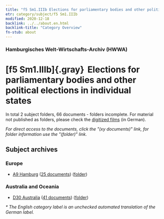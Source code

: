 ```yaml
---
title: "f5 Sm1.IIIb Elections for parliamentary bodies and other political elections in individual states"
etr: category/subject/f5 Sm1.IIIb
modified: 2020-12-18
backlink: ../../about.en.html
backlink-title: "Category Overview"
fn-stub: about
---
```


### Hamburgisches Welt-Wirtschafts-Archiv (HWWA)
# [f5 Sm1.IIIb]{.gray}&#8201; Elections for parliamentary bodies and other political elections in individual states&#160; 





In total 2 subject folders, 66 documents - folders incomplete.
For material not published as folders, please check the [digitized films](/film/h1_sh) (in German).

_For direct access to the documents, click the "(xy documents)" link, for folder information use the "(folder)" link._

## Subject archives



### Europe

- [A9 Hamburg](../../../geo/about.en.html#A9) (<a href="https://dfg-viewer.de/show/?tx_dlf[id]=https://pm20.zbw.eu/mets/sh/1409xx/140905/1443xx/144399/public.mets.en.xml" target="_blank">25 documents</a>) ([folder](http://purl.org/pressemappe20/folder/sh/140905,144399))

### Australia and Oceania

- [D30 Australia](../../../geo/about.en.html#D30) (<a href="https://dfg-viewer.de/show/?tx_dlf[id]=https://pm20.zbw.eu/mets/sh/1416xx/141621/1443xx/144399/public.mets.en.xml" target="_blank">41 documents</a>) ([folder](http://purl.org/pressemappe20/folder/sh/141621,144399))


_* The English category label is an unchecked automated translation of the German label._

